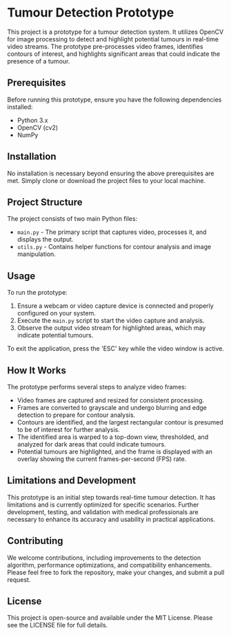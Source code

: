 <!DOCTYPE html>
<html lang="en">
<head>
    <meta charset="UTF-8">
    <meta name="viewport" content="width=device-width, initial-scale=1.0">
    <title>Tumour Detection Prototype</title>
</head>
<body>
    <h1>Tumour Detection Prototype</h1>
    <p>This project is a prototype for a tumour detection system. It utilizes OpenCV for image processing to detect and highlight potential tumours in real-time video streams. The prototype pre-processes video frames, identifies contours of interest, and highlights significant areas that could indicate the presence of a tumour.</p>
    
<h2>Prerequisites</h2>
    <p>Before running this prototype, ensure you have the following dependencies installed:</p>
    <ul>
        <li>Python 3.x</li>
        <li>OpenCV (cv2)</li>
        <li>NumPy</li>
    </ul>
    
<h2>Installation</h2>
    <p>No installation is necessary beyond ensuring the above prerequisites are met. Simply clone or download the project files to your local machine.</p>
    
<h2>Project Structure</h2>
    <p>The project consists of two main Python files:</p>
    <ul>
        <li><code>main.py</code> - The primary script that captures video, processes it, and displays the output.</li>
        <li><code>utils.py</code> - Contains helper functions for contour analysis and image manipulation.</li>
    </ul>
    
<h2>Usage</h2>
    <p>To run the prototype:</p>
    <ol>
        <li>Ensure a webcam or video capture device is connected and properly configured on your system.</li>
        <li>Execute the <code>main.py</code> script to start the video capture and analysis.</li>
        <li>Observe the output video stream for highlighted areas, which may indicate potential tumours.</li>
    </ol>
    <p>To exit the application, press the 'ESC' key while the video window is active.</p>
    
<h2>How It Works</h2>
    <p>The prototype performs several steps to analyze video frames:</p>
    <ul>
        <li>Video frames are captured and resized for consistent processing.</li>
        <li>Frames are converted to grayscale and undergo blurring and edge detection to prepare for contour analysis.</li>
        <li>Contours are identified, and the largest rectangular contour is presumed to be of interest for further analysis.</li>
        <li>The identified area is warped to a top-down view, thresholded, and analyzed for dark areas that could indicate tumours.</li>
        <li>Potential tumours are highlighted, and the frame is displayed with an overlay showing the current frames-per-second (FPS) rate.</li>
    </ul>
    
<h2>Limitations and Development</h2>
    <p>This prototype is an initial step towards real-time tumour detection. It has limitations and is currently optimized for specific scenarios. Further development, testing, and validation with medical professionals are necessary to enhance its accuracy and usability in practical applications.</p>
    
<h2>Contributing</h2>
    <p>We welcome contributions, including improvements to the detection algorithm, performance optimizations, and compatibility enhancements. Please feel free to fork the repository, make your changes, and submit a pull request.</p>
    
<h2>License</h2>
    <p>This project is open-source and available under the MIT License. Please see the LICENSE file for full details.</p>
</body>
</html>
